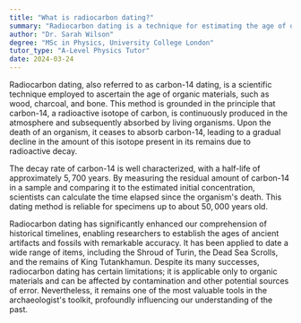 ```yaml
---
title: "What is radiocarbon dating?"
summary: "Radiocarbon dating is a technique for estimating the age of organic materials by measuring the decay of carbon-14 isotopes."
author: "Dr. Sarah Wilson"
degree: "MSc in Physics, University College London"
tutor_type: "A-Level Physics Tutor"
date: 2024-03-24
---
```


Radiocarbon dating, also referred to as carbon-14 dating, is a scientific technique employed to ascertain the age of organic materials, such as wood, charcoal, and bone. This method is grounded in the principle that carbon-14, a radioactive isotope of carbon, is continuously produced in the atmosphere and subsequently absorbed by living organisms. Upon the death of an organism, it ceases to absorb carbon-14, leading to a gradual decline in the amount of this isotope present in its remains due to radioactive decay.

The decay rate of carbon-14 is well characterized, with a half-life of approximately $5,700$ years. By measuring the residual amount of carbon-14 in a sample and comparing it to the estimated initial concentration, scientists can calculate the time elapsed since the organism's death. This dating method is reliable for specimens up to about $50,000$ years old.

Radiocarbon dating has significantly enhanced our comprehension of historical timelines, enabling researchers to establish the ages of ancient artifacts and fossils with remarkable accuracy. It has been applied to date a wide range of items, including the Shroud of Turin, the Dead Sea Scrolls, and the remains of King Tutankhamun. Despite its many successes, radiocarbon dating has certain limitations; it is applicable only to organic materials and can be affected by contamination and other potential sources of error. Nevertheless, it remains one of the most valuable tools in the archaeologist's toolkit, profoundly influencing our understanding of the past.
    